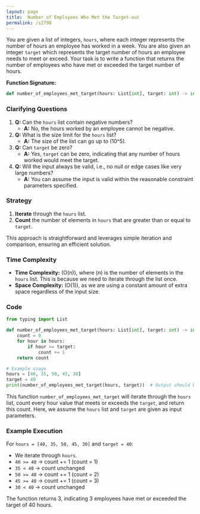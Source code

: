 ```yaml
---
layout: page
title:  Number of Employees Who Met the Target-out
permalink: /s2798
---
```


You are given a list of integers, `hours`, where each integer represents the number of hours an employee has worked in a week. You are also given an integer `target` which represents the target number of hours an employee needs to meet or exceed. Your task is to write a function that returns the number of employees who have met or exceeded the target number of hours.

**Function Signature:**
```python
def number_of_employees_met_target(hours: List[int], target: int) -> int:
```

### Clarifying Questions

1. **Q:** Can the `hours` list contain negative numbers?
   - **A:** No, the hours worked by an employee cannot be negative.
2. **Q:** What is the size limit for the `hours` list?
   - **A:** The size of the list can go up to \(10^5\).
3. **Q:** Can `target` be zero?
   - **A:** Yes, `target` can be zero, indicating that any number of hours worked would meet the target.
4. **Q:** Will the input always be valid, i.e., no null or edge cases like very large numbers?
   - **A:** You can assume the input is valid within the reasonable constraint parameters specified.

### Strategy

1. **Iterate** through the `hours` list.
2. **Count** the number of elements in `hours` that are greater than or equal to `target`.

This approach is straightforward and leverages simple iteration and comparison, ensuring an efficient solution.

### Time Complexity
- **Time Complexity:** \(O(n)\), where \(n\) is the number of elements in the `hours` list. This is because we need to iterate through the list once.
- **Space Complexity:** \(O(1)\), as we are using a constant amount of extra space regardless of the input size.

### Code

```python
from typing import List

def number_of_employees_met_target(hours: List[int], target: int) -> int:
    count = 0
    for hour in hours:
        if hour >= target:
            count += 1
    return count

# Example usage
hours = [40, 35, 50, 45, 30]
target = 40
print(number_of_employees_met_target(hours, target))  # Output should be 3
```

This function `number_of_employees_met_target` will iterate through the `hours` list, count every hour value that meets or exceeds the `target`, and return this count. Here, we assume the `hours` list and `target` are given as input parameters.

### Example Execution

For `hours = [40, 35, 50, 45, 30]` and `target = 40`:
- We iterate through `hours`.
- `40 >= 40` -> count += 1 (count = 1)
- `35 < 40` -> count unchanged
- `50 >= 40` -> count += 1 (count = 2)
- `45 >= 40` -> count += 1 (count = 3)
- `30 < 40` -> count unchanged

The function returns 3, indicating 3 employees have met or exceeded the target of 40 hours.